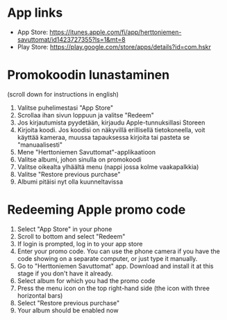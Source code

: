 App links
=========

 - App Store: https://itunes.apple.com/fi/app/herttoniemen-savuttomat/id1423727355?ls=1&mt=8
 - Play Store: https://play.google.com/store/apps/details?id=com.hskr
 

Promokoodin lunastaminen
========================

(scroll down for instructions in english)

1) Valitse puhelimestasi "App Store"
2) Scrollaa ihan sivun loppuun ja valitse "Redeem"
3) Jos kirjautumista pyydetään, kirjaudu Apple-tunnuksillasi Storeen
4) Kirjoita koodi. Jos koodisi on näkyvillä erillisellä tietokoneella, voit käyttää kameraa, muussa tapauksessa kirjoita tai pasteta se "manuaalisesti"
5) Mene "Herttoniemen Savuttomat"-applikaatioon
6) Valitse albumi, johon sinulla on promokoodi
7) Valitse oikealta ylhäältä menu (nappi jossa kolme vaakapalkkia)
8) Valitse "Restore previous purchase"
9) Albumi pitäisi nyt olla kuunneltavissa

Redeeming Apple promo code
==========================

1) Select "App Store" in your phone
2) Scroll to bottom and select "Redeem"
3) If login is prompted, log in to your app store
4) Enter your promo code. You can use the phone camera if you have the code showing on a separate computer, or just type it manually.
5) Go to "Herttoniemen Savuttomat" app. Download and install it at this stage if you don't have it already.
6) Select album for which you had the promo code
7) Press the menu icon on the top right-hand side (the icon with three horizontal bars)
8) Select "Restore previous purchase"
9) Your album should be enabled now
